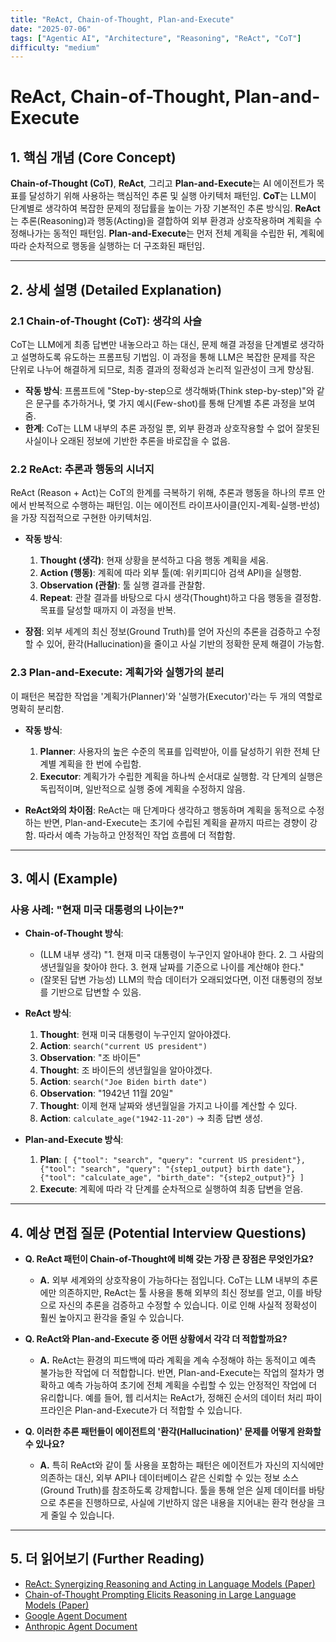 ```yaml
---
title: "ReAct, Chain-of-Thought, Plan-and-Execute"
date: "2025-07-06"
tags: ["Agentic AI", "Architecture", "Reasoning", "ReAct", "CoT"]
difficulty: "medium"
---
```


# ReAct, Chain-of-Thought, Plan-and-Execute

## 1. 핵심 개념 (Core Concept)

**Chain-of-Thought (CoT)**, **ReAct**, 그리고 **Plan-and-Execute**는 AI 에이전트가 목표를 달성하기 위해 사용하는 핵심적인 추론 및 실행 아키텍처 패턴임. **CoT**는 LLM이 단계별로 생각하여 복잡한 문제의 정답률을 높이는 가장 기본적인 추론 방식임. **ReAct**는 추론(Reasoning)과 행동(Acting)을 결합하여 외부 환경과 상호작용하며 계획을 수정해나가는 동적인 패턴임. **Plan-and-Execute**는 먼저 전체 계획을 수립한 뒤, 계획에 따라 순차적으로 행동을 실행하는 더 구조화된 패턴임.

---

## 2. 상세 설명 (Detailed Explanation)

### 2.1 Chain-of-Thought (CoT): 생각의 사슬

CoT는 LLM에게 최종 답변만 내놓으라고 하는 대신, 문제 해결 과정을 단계별로 생각하고 설명하도록 유도하는 프롬프팅 기법임. 이 과정을 통해 LLM은 복잡한 문제를 작은 단위로 나누어 해결하게 되므로, 최종 결과의 정확성과 논리적 일관성이 크게 향상됨.

*   **작동 방식**: 프롬프트에 "Step-by-step으로 생각해봐(Think step-by-step)"와 같은 문구를 추가하거나, 몇 가지 예시(Few-shot)를 통해 단계별 추론 과정을 보여줌.
*   **한계**: CoT는 LLM 내부의 추론 과정일 뿐, 외부 환경과 상호작용할 수 없어 잘못된 사실이나 오래된 정보에 기반한 추론을 바로잡을 수 없음.

### 2.2 ReAct: 추론과 행동의 시너지

ReAct (Reason + Act)는 CoT의 한계를 극복하기 위해, 추론과 행동을 하나의 루프 안에서 반복적으로 수행하는 패턴임. 이는 에이전트 라이프사이클(인지-계획-실행-반성)을 가장 직접적으로 구현한 아키텍처임.

*   **작동 방식**:
    1.  **Thought (생각)**: 현재 상황을 분석하고 다음 행동 계획을 세움.
    2.  **Action (행동)**: 계획에 따라 외부 툴(예: 위키피디아 검색 API)을 실행함.
    3.  **Observation (관찰)**: 툴 실행 결과를 관찰함.
    4.  **Repeat**: 관찰 결과를 바탕으로 다시 생각(Thought)하고 다음 행동을 결정함. 목표를 달성할 때까지 이 과정을 반복.

*   **장점**: 외부 세계의 최신 정보(Ground Truth)를 얻어 자신의 추론을 검증하고 수정할 수 있어, 환각(Hallucination)을 줄이고 사실 기반의 정확한 문제 해결이 가능함.

### 2.3 Plan-and-Execute: 계획가와 실행가의 분리

이 패턴은 복잡한 작업을 '계획가(Planner)'와 '실행가(Executor)'라는 두 개의 역할로 명확히 분리함.

*   **작동 방식**:
    1.  **Planner**: 사용자의 높은 수준의 목표를 입력받아, 이를 달성하기 위한 전체 단계별 계획을 한 번에 수립함.
    2.  **Executor**: 계획가가 수립한 계획을 하나씩 순서대로 실행함. 각 단계의 실행은 독립적이며, 일반적으로 실행 중에 계획을 수정하지 않음.

*   **ReAct와의 차이점**: ReAct는 매 단계마다 생각하고 행동하며 계획을 동적으로 수정하는 반면, Plan-and-Execute는 초기에 수립된 계획을 끝까지 따르는 경향이 강함. 따라서 예측 가능하고 안정적인 작업 흐름에 더 적합함.

---

## 3. 예시 (Example)

### 사용 사례: "현재 미국 대통령의 나이는?"

*   **Chain-of-Thought 방식**:
    *   (LLM 내부 생각) "1. 현재 미국 대통령이 누구인지 알아내야 한다. 2. 그 사람의 생년월일을 찾아야 한다. 3. 현재 날짜를 기준으로 나이를 계산해야 한다."
    *   (잘못된 답변 가능성) LLM의 학습 데이터가 오래되었다면, 이전 대통령의 정보를 기반으로 답변할 수 있음.

*   **ReAct 방식**:
    1.  **Thought**: 현재 미국 대통령이 누구인지 알아야겠다.
    2.  **Action**: `search("current US president")`
    3.  **Observation**: "조 바이든"
    4.  **Thought**: 조 바이든의 생년월일을 알아야겠다.
    5.  **Action**: `search("Joe Biden birth date")`
    6.  **Observation**: "1942년 11월 20일"
    7.  **Thought**: 이제 현재 날짜와 생년월일을 가지고 나이를 계산할 수 있다.
    8.  **Action**: `calculate_age("1942-11-20")` -> 최종 답변 생성.

*   **Plan-and-Execute 방식**:
    1.  **Plan**: `[
    {"tool": "search", "query": "current US president"},
    {"tool": "search", "query": "{step1_output} birth date"},
    {"tool": "calculate_age", "birth_date": "{step2_output}"}
]`
    2.  **Execute**: 계획에 따라 각 단계를 순차적으로 실행하여 최종 답변을 얻음.

---

## 4. 예상 면접 질문 (Potential Interview Questions)

*   **Q. ReAct 패턴이 Chain-of-Thought에 비해 갖는 가장 큰 장점은 무엇인가요?**
    *   **A.** 외부 세계와의 상호작용이 가능하다는 점입니다. CoT는 LLM 내부의 추론에만 의존하지만, ReAct는 툴 사용을 통해 외부의 최신 정보를 얻고, 이를 바탕으로 자신의 추론을 검증하고 수정할 수 있습니다. 이로 인해 사실적 정확성이 훨씬 높아지고 환각을 줄일 수 있습니다.

*   **Q. ReAct와 Plan-and-Execute 중 어떤 상황에서 각각 더 적합할까요?**
    *   **A.** ReAct는 환경의 피드백에 따라 계획을 계속 수정해야 하는 동적이고 예측 불가능한 작업에 더 적합합니다. 반면, Plan-and-Execute는 작업의 절차가 명확하고 예측 가능하여 초기에 전체 계획을 수립할 수 있는 안정적인 작업에 더 유리합니다. 예를 들어, 웹 리서치는 ReAct가, 정해진 순서의 데이터 처리 파이프라인은 Plan-and-Execute가 더 적합할 수 있습니다.

*   **Q. 이러한 추론 패턴들이 에이전트의 '환각(Hallucination)' 문제를 어떻게 완화할 수 있나요?**
    *   **A.** 특히 ReAct와 같이 툴 사용을 포함하는 패턴은 에이전트가 자신의 지식에만 의존하는 대신, 외부 API나 데이터베이스 같은 신뢰할 수 있는 정보 소스(Ground Truth)를 참조하도록 강제합니다. 툴을 통해 얻은 실제 데이터를 바탕으로 추론을 진행하므로, 사실에 기반하지 않은 내용을 지어내는 환각 현상을 크게 줄일 수 있습니다.

---

## 5. 더 읽어보기 (Further Reading)

*   [ReAct: Synergizing Reasoning and Acting in Language Models (Paper)](https://arxiv.org/abs/2210.03629)
*   [Chain-of-Thought Prompting Elicits Reasoning in Large Language Models (Paper)](https://arxiv.org/abs/2201.11903)
*   [Google Agent Document](/docs/assets/files/agentic-ai/google_agent.md)
*   [Anthropic Agent Document](/docs/assets/files/agentic-ai/anthropic_building_effective_ai_agents.md)
